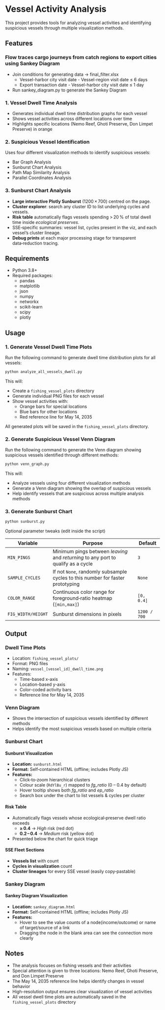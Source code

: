 # Vessel Activity Analysis

This project provides tools for analyzing vessel activities and identifying suspicious vessels through multiple visualization methods.

## Features
### Flow traces cargo journeys from catch regions to export cities using Sankey Diagram
- Join conditions for generating data -> final_filter.xlsx
    - Vessel-harbor city visit date - Vessel-region visit date ≤ 6 days
    - Export transaction date - Vessel-harbor city visit date ≤ 1 day
- Run sankey_diagram.py to generate the Sankey Diagram
  
### 1. Vessel Dwell Time Analysis
- Generates individual dwell time distribution graphs for each vessel
- Shows vessel activities across different locations over time
- Highlights specific locations (Nemo Reef, Ghoti Preserve, Don Limpet Preserve) in orange

### 2. Suspicious Vessel Identification
Uses four different visualization methods to identify suspicious vessels:
- Bar Graph Analysis
- Sunburst Chart Analysis
- Path Map Similarity Analysis
- Parallel Coordinates Analysis

### 3. Sunburst Chart Analysis

* **Large interactive Plotly Sunburst** (1200 × 700) centred on the page.
* **Cluster explorer**: search any cluster ID to list underlying cycles and vessels.
* **Risk table** automatically flags vessels spending > 20 % of total dwell time inside *ecological preserves*.
* SSE‑specific summaries: vessel list, cycles present in the viz, and each vessel’s cluster lineage.
* **Debug prints** at each major processing stage for transparent data‑reduction tracing.

## Requirements

- Python 3.8+
- Required packages:
  - pandas
  - matplotlib
  - json
  - numpy
  - networkx
  - scikit-learn
  - scipy
  - plotly

## Usage

### 1. Generate Vessel Dwell Time Plots

Run the following command to generate dwell time distribution plots for all vessels:

```bash
python analyze_all_vessels_dwell.py
```

This will:
- Create a `fishing_vessel_plots` directory
- Generate individual PNG files for each vessel
- Show vessel activities with:
  - Orange bars for special locations
  - Blue bars for other locations
  - Red reference line for May 14, 2035

All generated plots will be saved in the `fishing_vessel_plots` directory.

### 2. Generate Suspicious Vessel Venn Diagram

Run the following command to generate the Venn diagram showing suspicious vessels identified through different methods:

```bash
python venn_graph.py
```

This will:
- Analyze vessels using four different visualization methods
- Generate a Venn diagram showing the overlap of suspicious vessels
- Help identify vessels that are suspicious across multiple analysis methods

### 3. Generate Sunburst Chart 

```bash
python sunburst.py
```

Optional parameter tweaks (edit inside the script)

| Variable           | Purpose                                                      | Default      |
| ------------------ | ------------------------------------------------------------ | ------------ |
| `MIN_PINGS`        | Minimum pings between *leaving* and *returning* to any port to qualify as a cycle | `3`          |
| `SAMPLE_CYCLES`    | If not `None`, randomly subsample cycles to this number for faster prototyping | `None`       |
| `COLOR_RANGE`      | Continuous color range for foreground‑ratio heatmap (`[min,max]`) | `[0, 0.4]`   |
| `FIG_WIDTH/HEIGHT` | Sunburst dimensions in pixels                                | `1200 / 700` |

## Output

### Dwell Time Plots
- Location: `fishing_vessel_plots/`
- Format: PNG files
- Naming: `vessel_[vessel_id]_dwell_time.png`
- Features:
  - Time-based x-axis
  - Location-based y-axis
  - Color-coded activity bars
  - Reference line for May 14, 2035

### Venn Diagram
- Shows the intersection of suspicious vessels identified by different methods
- Helps identify the most suspicious vessels based on multiple criteria

### Sunburst Chart
#### Sunburst Visualization
* **Location:** `sunburst.html`
* **Format:** Self‑contained HTML (offline; includes Plotly JS)
* **Features:**
  * Click‑to‑zoom hierarchical clusters
  * Colour scale (`RdYlBu_r`) mapped to *fg\_ratio* (0 – 0.4 by default)
  * Hover tooltip shows both *fg\_ratio* and *ep\_ratio*
  * Search box under the chart to list vessels & cycles per cluster
#### Risk Table
* Automatically flags vessels whose ecological‑preserve dwell ratio exceeds
  * **≥ 0.4** → *High* risk (red dot)
  * **0.2 – 0.4** → *Medium* risk (yellow dot)
* Presented below the chart for quick triage
#### SSE Fleet Sections
* **Vessels list** with count
* **Cycles in visualization** count
* **Cluster lineages** for every SSE vessel (easily copy‑pastable)

### Sankey Diagram
#### Sankey Diagram Visualization
* **Location:** `sankey_diagram.html`
* **Format:** Self‑contained HTML (offline; includes Plotly JS)
* **Features:**
  * Hover to see the value counts of a node(income/outcome) or name of target/source of a link 
  * Dragging the node in the blank area can see the connection more clearly

## Notes

- The analysis focuses on fishing vessels and their activities
- Special attention is given to three locations: Nemo Reef, Ghoti Preserve, and Don Limpet Preserve
- The May 14, 2035 reference line helps identify changes in vessel behavior
- High-resolution output ensures clear visualization of vessel activities
- All vessel dwell time plots are automatically saved in the `fishing_vessel_plots` directory




